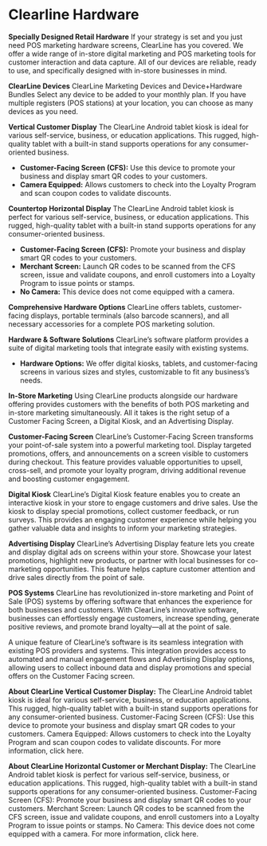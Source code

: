 # Clearline Hardware

**Specially Designed Retail Hardware**
If your strategy is set and you just need POS marketing hardware screens, ClearLine has you covered. We offer a wide range of in-store digital marketing and POS marketing tools for customer interaction and data capture. All of our devices are reliable, ready to use, and specifically designed with in-store businesses in mind.

**ClearLine Devices**
ClearLine Marketing Devices and Device+Hardware Bundles
Select any device to be added to your monthly plan. If you have multiple registers (POS stations) at your location, you can choose as many devices as you need.

**Vertical Customer Display**
The ClearLine Android tablet kiosk is ideal for various self-service, business, or education applications. This rugged, high-quality tablet with a built-in stand supports operations for any consumer-oriented business.
* **Customer-Facing Screen (CFS):** Use this device to promote your business and display smart QR codes to your customers.
* **Camera Equipped:** Allows customers to check into the Loyalty Program and scan coupon codes to validate discounts.


**Countertop Horizontal Display**
The ClearLine Android tablet kiosk is perfect for various self-service, business, or education applications. This rugged, high-quality tablet with a built-in stand supports operations for any consumer-oriented business.
* **Customer-Facing Screen (CFS):** Promote your business and display smart QR codes to your customers.
* **Merchant Screen:** Launch QR codes to be scanned from the CFS screen, issue and validate coupons, and enroll customers into a Loyalty Program to issue points or stamps.
* **No Camera:** This device does not come equipped with a camera.


**Comprehensive Hardware Options**
ClearLine offers tablets, customer-facing displays, portable terminals (also barcode scanners), and all necessary accessories for a complete POS marketing solution.

**Hardware & Software Solutions**
ClearLine’s software platform provides a suite of digital marketing tools that integrate easily with existing systems.
* **Hardware Options:** We offer digital kiosks, tablets, and customer-facing screens in various sizes and styles, customizable to fit any business’s needs.

**In-Store Marketing**
Using ClearLine products alongside our hardware offering provides customers with the benefits of both POS marketing and in-store marketing simultaneously. All it takes is the right setup of a Customer Facing Screen, a Digital Kiosk, and an Advertising Display.

**Customer-Facing Screen**
ClearLine’s Customer-Facing Screen transforms your point-of-sale system into a powerful marketing tool. Display targeted promotions, offers, and announcements on a screen visible to customers during checkout. This feature provides valuable opportunities to upsell, cross-sell, and promote your loyalty program, driving additional revenue and boosting customer engagement.

**Digital Kiosk**
ClearLine’s Digital Kiosk feature enables you to create an interactive kiosk in your store to engage customers and drive sales. Use the kiosk to display special promotions, collect customer feedback, or run surveys. This provides an engaging customer experience while helping you gather valuable data and insights to inform your marketing strategies.

**Advertising Display**
ClearLine’s Advertising Display feature lets you create and display digital ads on screens within your store. Showcase your latest promotions, highlight new products, or partner with local businesses for co-marketing opportunities. This feature helps capture customer attention and drive sales directly from the point of sale.

**POS Systems**
ClearLine has revolutionized in-store marketing and Point of Sale (POS) systems by offering software that enhances the experience for both businesses and customers. With ClearLine’s innovative software, businesses can effortlessly engage customers, increase spending, generate positive reviews, and promote brand loyalty—all at the point of sale.  

 A unique feature of ClearLine’s software is its seamless integration with existing POS providers and systems. This integration provides access to automated and manual engagement flows and Advertising Display options, allowing users to collect inbound data and display promotions and special offers on the Customer Facing screen.  



**About ClearLine Vertical Customer Display:** The ClearLine Android tablet kiosk is ideal for various self-service, business, or education applications. This rugged, high-quality tablet with a built-in stand supports operations for any consumer-oriented business. Customer-Facing Screen (CFS): Use this device to promote your business and display smart QR codes to your customers. Camera Equipped: Allows customers to check into the Loyalty Program and scan coupon codes to validate discounts. For more information, click here.  

**About ClearLine Horizontal Customer or Merchant Display:** The ClearLine Android tablet kiosk is perfect for various self-service, business, or education applications. This rugged, high-quality tablet with a built-in stand supports operations for any consumer-oriented business. Customer-Facing Screen (CFS): Promote your business and display smart QR codes to your customers. Merchant Screen: Launch QR codes to be scanned from the CFS screen, issue and validate coupons, and enroll customers into a Loyalty Program to issue points or stamps. No Camera: This device does not come equipped with a camera. For more information, click here.
